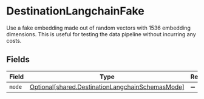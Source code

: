# DestinationLangchainFake

Use a fake embedding made out of random vectors with 1536 embedding dimensions. This is useful for testing the data pipeline without incurring any costs.


## Fields

| Field                                                                                                      | Type                                                                                                       | Required                                                                                                   | Description                                                                                                |
| ---------------------------------------------------------------------------------------------------------- | ---------------------------------------------------------------------------------------------------------- | ---------------------------------------------------------------------------------------------------------- | ---------------------------------------------------------------------------------------------------------- |
| `mode`                                                                                                     | [Optional[shared.DestinationLangchainSchemasMode]](../../models/shared/destinationlangchainschemasmode.md) | :heavy_minus_sign:                                                                                         | N/A                                                                                                        |